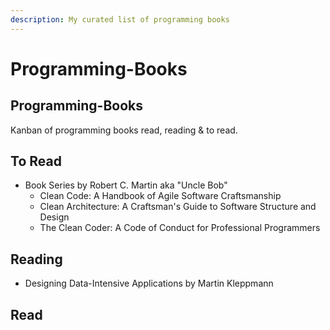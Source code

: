 ```yaml
---
description: My curated list of programming books
---
```


# Programming-Books

## Programming-Books

Kanban of programming books read, reading & to read.

## To Read

* Book Series by Robert C. Martin aka "Uncle Bob" 
  * Clean Code: A Handbook of Agile Software Craftsmanship
  * Clean Architecture: A Craftsman's Guide to Software Structure and Design
  * The Clean Coder: A Code of Conduct for Professional Programmers

## Reading

* Designing Data-Intensive Applications by Martin Kleppmann

## Read

